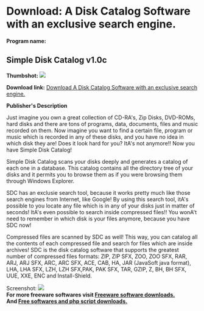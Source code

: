 # Download: A Disk Catalog Software with an exclusive search engine.

**Program name:**

## Simple Disk Catalog v1.0c

  
**Thumbshot:** ![](http://www.freewarefiles.com/screenshot/simplediskcat_md.gif)   
  
**Download link:** [Download A Disk Catalog Software with an exclusive search engine.](http://freesoftwares.boysofts.com/Simple-Disk-Catalog-Vc_program_16983.html)  
  


**Publisher's Description**  
  


Just imagine you own a great collection of CD-RA's, Zip Disks, DVD-ROMs, hard disks and there are tons of programs, data, documents, files and music recorded on them. Now imagine you want to find a certain file, program or music which is recorded in any of these disks, and you have no idea in which disk they are! Does it look hard for you? ItA's not anymore!! Now you have Simple Disk Catalog!   
  
Simple Disk Catalog scans your disks deeply and generates a catalog of each one in a database. This catalog contains all the directory tree of your disks and it permits you to browse them as if you were browsing them through Windows Explorer.   
  
SDC has an exclusie search tool, because it works pretty much like those search engines from Internet, like Google! By using this search tool, itA's possible to you locate any file which is in any of your disks just in matter of seconds! ItA's even possible to search inside compressed files!! You wonA't need to remember in which disk is your files anymore, because you have SDC now!   
  
Compressed files are scanned by SDC as well! This way, you can catalog all the contents of each compressed file and search for files which are inside archives! SDC is the disk catalog software that supports the greatest number of compressed files formats: ZIP, ZIP SFX, ZOO, ZOO SFX, RAR, ARJ, ARJ SFX, ARC, ARC SFX, ACE, CAB, HA, JAR (JavaSoft java format), LHA, LHA SFX, LZH, LZH SFX,PAK, PAK SFX, TAR, GZIP, Z, BH, BH SFX, UUE, XXE, ENC and Install-Shield. 

  
  
Screenshot: ![](http://www.freewarefiles.com/screenshot/simplediskcat.gif)   
**For more freeware softwares visit [Freeware software downloads.](http://freesoftwares.boysofts.com/)**   
**And [Free softwares and php script downloads.](http://www.boysofts.com/)**
